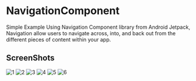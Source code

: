 # NavigationComponent

Simple Example Using Navigation Component library from Android Jetpack, Navigation allow users to navigate across, into, and back out from 
the different pieces of content within your app.


## ScreenShots
![1](https://user-images.githubusercontent.com/11637355/109074967-2850f900-7701-11eb-90e1-530827ac9066.png)
![2](https://user-images.githubusercontent.com/11637355/109074970-2a1abc80-7701-11eb-81f2-e669fbe61d0d.png)
![3](https://user-images.githubusercontent.com/11637355/109074980-2dae4380-7701-11eb-9efb-a46f710ab938.png)
![4](https://user-images.githubusercontent.com/11637355/109074986-2f780700-7701-11eb-89b2-14fcf08e8f3d.png)
![5](https://user-images.githubusercontent.com/11637355/109074989-30a93400-7701-11eb-8fd6-44efccb0ddab.png)
![6](https://user-images.githubusercontent.com/11637355/109074996-3272f780-7701-11eb-99f5-1740df3fc5d2.png)



